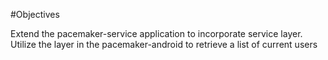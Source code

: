 #Objectives

Extend the pacemaker-service application to incorporate service layer. Utilize the layer in the pacemaker-android to retrieve a list of current users